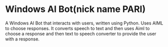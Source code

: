 # Windows AI Bot(nick name PARI)
A Windows AI Bot that interacts with users, written using Python. Uses AIML to choose responses.
It converts speech to text and then uses Aiml to choose a response and then text to speech converter to provide the user with a response.
